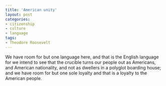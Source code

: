 ```yaml
---
title: 'American unity'
layout: post
categories:
- citizenship
- culture
- language
tags:
- Theodore Roosevelt
---
```


We have room for but one language here, and that is the English language for we intend to see that the crucible turns our people out as Americans, and American nationality, and not as dwellers in a polyglot boarding house; and we have room for but one sole loyalty and that is a loyalty to the American people.